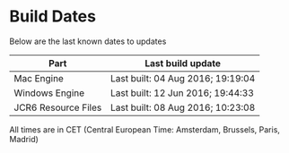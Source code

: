 # Build Dates

Below are the last known dates to updates

Part | Last build update
-----|-----
Mac Engine | Last built: 04 Aug 2016; 19:19:04
Windows Engine | Last built: 12 Jun 2016; 19:44:33
JCR6 Resource Files | Last built: 08 Aug 2016; 10:23:08
All times are in CET (Central European Time: Amsterdam, Brussels, Paris, Madrid)




